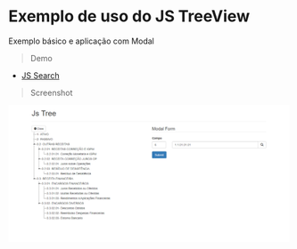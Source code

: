 # Exemplo de uso do JS TreeView

Exemplo básico e aplicação com Modal

> Demo

* [JS Search](https://js-search.netlify.com/)

> Screenshot

![js-treeview](https://raw.githubusercontent.com/fernandovaller/js-treeview/master/screenshot.png)